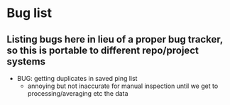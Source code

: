 # Bug list

## Listing bugs here in lieu of a proper bug tracker, so this is portable to different repo/project systems

- BUG: getting duplicates in saved ping list
	- annoying but not inaccurate for manual inspection until we get to processing/averaging etc the data  
